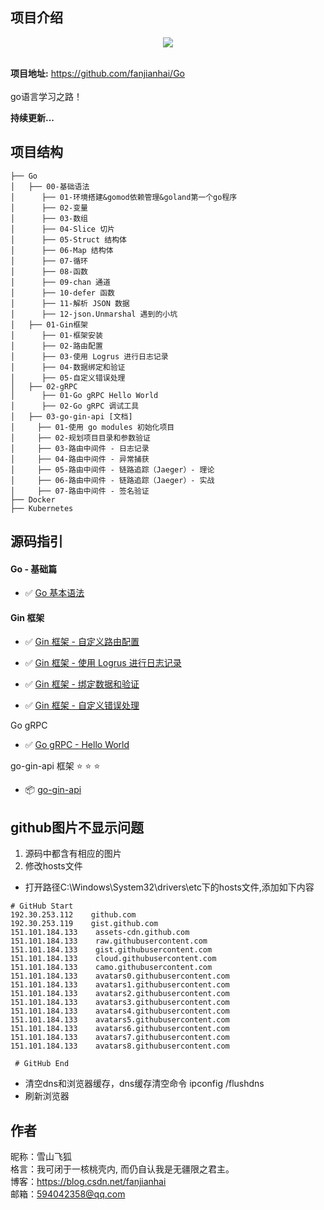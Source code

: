 ## 项目介绍

<div style="text-align: center;">
<img src="http://c.biancheng.net/uploads/allimg/180808/1-1PPQA9545W.jpg"/>
</div>
<br/>

**项目地址:** https://github.com/fanjianhai/Go
<br/><br/> go语言学习之路！

**持续更新...** 

## 项目结构

```
├── Go
│   ├── 00-基础语法
│      ├── 01-环境搭建&gomod依赖管理&goland第一个go程序
│      ├── 02-变量
│      ├── 03-数组
│      ├── 04-Slice 切片
│      ├── 05-Struct 结构体
│      ├── 06-Map 结构体
│      ├── 07-循环
│      ├── 08-函数
│      ├── 09-chan 通道
│      ├── 10-defer 函数
│      ├── 11-解析 JSON 数据
│      ├── 12-json.Unmarshal 遇到的小坑
│   ├── 01-Gin框架
│      ├── 01-框架安装
│      ├── 02-路由配置
│      ├── 03-使用 Logrus 进行日志记录
│      ├── 04-数据绑定和验证
│      ├── 05-自定义错误处理
│   ├── 02-gRPC
│      ├── 01-Go gRPC Hello World
│      ├── 02-Go gRPC 调试工具
│   ├── 03-go-gin-api [文档]
│     ├── 01-使用 go modules 初始化项目
│     ├── 02-规划项目目录和参数验证
│     ├── 03-路由中间件 - 日志记录
│     ├── 04-路由中间件 - 异常捕获
│     ├── 05-路由中间件 - 链路追踪（Jaeger）- 理论
│     ├── 06-路由中间件 - 链路追踪（Jaeger）- 实战
│     ├── 07-路由中间件 - 签名验证
├── Docker
├── Kubernetes
```

## 源码指引

#### Go - 基础篇

- :white_check_mark: [Go 基本语法](https://github.com/fanjianhai/Go/tree/master/00-%E5%9F%BA%E7%A1%80%E8%AF%AD%E6%B3%95/codes)

#### Gin 框架

- :white_check_mark: [Gin 框架 - 自定义路由配置](https://github.com/fanjianhai/Go/tree/master/01-Gin%E6%A1%86%E6%9E%B6/codes/02-%E8%B7%AF%E7%94%B1%E9%85%8D%E7%BD%AE)

- :white_check_mark: [Gin 框架 - 使用 Logrus 进行日志记录](https://github.com/fanjianhai/Go/tree/master/01-Gin%E6%A1%86%E6%9E%B6/codes/03-%E6%97%A5%E5%BF%97%E8%AE%B0%E5%BD%95)

- :white_check_mark: [Gin 框架 - 绑定数据和验证](https://github.com/fanjianhai/Go/tree/master/01-Gin%E6%A1%86%E6%9E%B6/codes/04-%E6%95%B0%E6%8D%AE%E9%AA%8C%E8%AF%81%E5%92%8C%E7%BB%91%E5%AE%9A)

- :white_check_mark: [Gin 框架 - 自定义错误处理](https://github.com/fanjianhai/Go/tree/master/01-Gin%E6%A1%86%E6%9E%B6/codes/05-%E8%87%AA%E5%AE%9A%E4%B9%89%E9%94%99%E8%AF%AF%E5%A4%84%E7%90%86)

Go gRPC

- :white_check_mark: [Go gRPC - Hello World](https://github.com/fanjianhai/Go/tree/master/02-Go_gRPC/codes/01-gRPC_Hello_World)

go-gin-api 框架 :star: :star: :star: 

- :package: [go-gin-api](https://github.com/fanjianhai/Go/tree/master/03-go-gin-api%20%5B%E6%96%87%E6%A1%A3%5D)


## github图片不显示问题
1. 源码中都含有相应的图片
2. 修改hosts文件
- 打开路径C:\Windows\System32\drivers\etc下的hosts文件,添加如下内容
```
# GitHub Start 
192.30.253.112    github.com 
192.30.253.119    gist.github.com
151.101.184.133    assets-cdn.github.com
151.101.184.133    raw.githubusercontent.com
151.101.184.133    gist.githubusercontent.com
151.101.184.133    cloud.githubusercontent.com
151.101.184.133    camo.githubusercontent.com
151.101.184.133    avatars0.githubusercontent.com
151.101.184.133    avatars1.githubusercontent.com
151.101.184.133    avatars2.githubusercontent.com
151.101.184.133    avatars3.githubusercontent.com
151.101.184.133    avatars4.githubusercontent.com
151.101.184.133    avatars5.githubusercontent.com
151.101.184.133    avatars6.githubusercontent.com
151.101.184.133    avatars7.githubusercontent.com
151.101.184.133    avatars8.githubusercontent.com
 
 # GitHub End
```
- 清空dns和浏览器缓存，dns缓存清空命令 ipconfig /flushdns
- 刷新浏览器

## 作者
昵称：雪山飞狐<br/>
格言：我可闭于一核桃壳内, 而仍自认我是无疆限之君主。<br/>
博客：https://blog.csdn.net/fanjianhai <br/>
邮箱：594042358@qq.com <br/>




